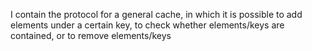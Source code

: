 I contain the protocol for a general cache, in which it is possible to add elements under a certain key, to check whether elements/keys are contained, or to remove elements/keys